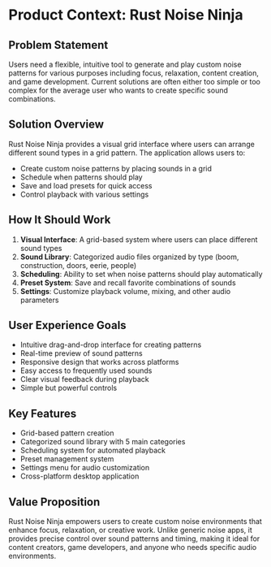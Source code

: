 # Product Context: Rust Noise Ninja

## Problem Statement

Users need a flexible, intuitive tool to generate and play custom noise patterns for various purposes including focus, relaxation, content creation, and game development. Current solutions are often either too simple or too complex for the average user who wants to create specific sound combinations.

## Solution Overview

Rust Noise Ninja provides a visual grid interface where users can arrange different sound types in a grid pattern. The application allows users to:

-   Create custom noise patterns by placing sounds in a grid
-   Schedule when patterns should play
-   Save and load presets for quick access
-   Control playback with various settings

## How It Should Work

1. **Visual Interface**: A grid-based system where users can place different sound types
2. **Sound Library**: Categorized audio files organized by type (boom, construction, doors, eerie, people)
3. **Scheduling**: Ability to set when noise patterns should play automatically
4. **Preset System**: Save and recall favorite combinations of sounds
5. **Settings**: Customize playback volume, mixing, and other audio parameters

## User Experience Goals

-   Intuitive drag-and-drop interface for creating patterns
-   Real-time preview of sound patterns
-   Responsive design that works across platforms
-   Easy access to frequently used sounds
-   Clear visual feedback during playback
-   Simple but powerful controls

## Key Features

-   Grid-based pattern creation
-   Categorized sound library with 5 main categories
-   Scheduling system for automated playback
-   Preset management system
-   Settings menu for audio customization
-   Cross-platform desktop application

## Value Proposition

Rust Noise Ninja empowers users to create custom noise environments that enhance focus, relaxation, or creative work. Unlike generic noise apps, it provides precise control over sound patterns and timing, making it ideal for content creators, game developers, and anyone who needs specific audio environments.
